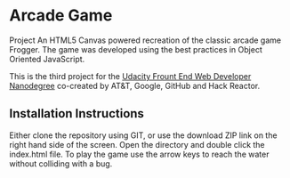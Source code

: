 # Arcade Game
 Project
An HTML5 Canvas powered recreation of the classic arcade game Frogger. The game was developed using the best practices in Object Oriented JavaScript.

This is the third project for the [Udacity Frount End Web Developer Nanodegree](https://www.udacity.com/course/front-end-web-developer-nanodegree--nd001) co-created by AT&T, Google, GitHub and Hack Reactor.

## Installation Instructions
Either clone the repository using GIT, or use the download ZIP link on the right hand side of the screen. Open the directory and double click the index.html file. To play the game use the arrow keys to reach the water without colliding with a bug.